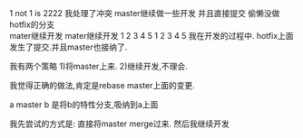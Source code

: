 1 not 1 is 2222 我处理了冲突  master继续做一些开发  并且直接提交 偷懒没做hotfix的分支  
mater继续开发
mater继续开发
1 2 3 4 5
1 2 3 4 5
我在开发的过程中.
hotfix上面发生了提交.并且master也接纳了.

我有两个策略
1)将master上来.
2)继续开发,不理会.

我觉得正确的做法,肯定是rebase master上面的变更.

a master b 是将b的特性分支,吸纳到a上面

我先尝试的方式是:
    直接将master merge过来.
    然后我继续开发